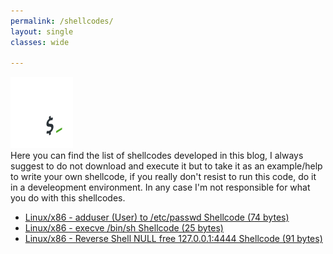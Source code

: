 ```yaml
---
permalink: /shellcodes/
layout: single
classes: wide

--- 
```

![](/assets/images/shell.png)<br>
Here you can find the list of shellcodes developed in this blog, I always suggest to do not download and execute it but to take it as an example/help to write your own shellcode, if you really don't resist to run this code, do it in a develeopment environment. In any case I'm not responsible for what you do with this shellcodes.

- [Linux/x86 - adduser (User) to /etc/passwd Shellcode (74 bytes)](https://blackcloud/adduser)<br>
- [Linux/x86 - execve /bin/sh Shellcode (25 bytes)](https://blackcloud/execve)<br>
- [Linux/x86 - Reverse Shell NULL free 127.0.0.1:4444 Shellcode (91 bytes)](https://blackcloud/reverse_shell)<br>